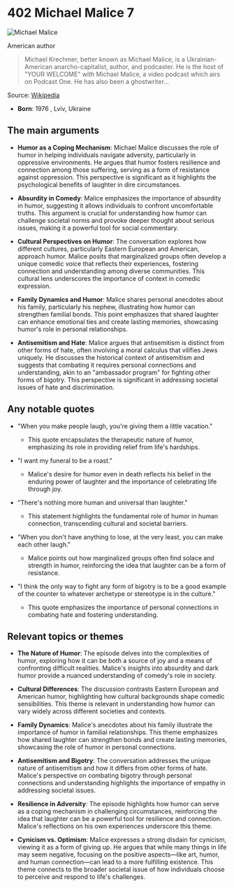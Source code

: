 # 402 Michael Malice 7


![Michael Malice](https://encrypted-tbn0.gstatic.com/images?q=tbn:ANd9GcTm_GZS11mkiMOvcjkO6bRyKPYwyBBiVWPfd8w2Mog&s=0)

American author

> Michael Krechmer, better known as Michael Malice, is a Ukrainian-American anarcho-capitalist, author, and podcaster. He is the host of "YOUR WELCOME" with Michael Malice, a video podcast which airs on Podcast One. He has also been a ghostwriter...

Source: [Wikipedia](https://en.wikipedia.org/wiki/Michael_Malice)

- **Born**: 1976 , Lviv, Ukraine


## The main arguments

- **Humor as a Coping Mechanism**: Michael Malice discusses the role of humor in helping individuals navigate adversity, particularly in oppressive environments. He argues that humor fosters resilience and connection among those suffering, serving as a form of resistance against oppression. This perspective is significant as it highlights the psychological benefits of laughter in dire circumstances.

- **Absurdity in Comedy**: Malice emphasizes the importance of absurdity in humor, suggesting it allows individuals to confront uncomfortable truths. This argument is crucial for understanding how humor can challenge societal norms and provoke deeper thought about serious issues, making it a powerful tool for social commentary.

- **Cultural Perspectives on Humor**: The conversation explores how different cultures, particularly Eastern European and American, approach humor. Malice posits that marginalized groups often develop a unique comedic voice that reflects their experiences, fostering connection and understanding among diverse communities. This cultural lens underscores the importance of context in comedic expression.

- **Family Dynamics and Humor**: Malice shares personal anecdotes about his family, particularly his nephew, illustrating how humor can strengthen familial bonds. This point emphasizes that shared laughter can enhance emotional ties and create lasting memories, showcasing humor's role in personal relationships.

- **Antisemitism and Hate**: Malice argues that antisemitism is distinct from other forms of hate, often involving a moral calculus that vilifies Jews uniquely. He discusses the historical context of antisemitism and suggests that combating it requires personal connections and understanding, akin to an "ambassador program" for fighting other forms of bigotry. This perspective is significant in addressing societal issues of hate and discrimination.

## Any notable quotes

- "When you make people laugh, you're giving them a little vacation."
  - This quote encapsulates the therapeutic nature of humor, emphasizing its role in providing relief from life's hardships.

- "I want my funeral to be a roast."
  - Malice's desire for humor even in death reflects his belief in the enduring power of laughter and the importance of celebrating life through joy.

- "There's nothing more human and universal than laughter."
  - This statement highlights the fundamental role of humor in human connection, transcending cultural and societal barriers.

- "When you don't have anything to lose, at the very least, you can make each other laugh."
  - Malice points out how marginalized groups often find solace and strength in humor, reinforcing the idea that laughter can be a form of resistance.

- "I think the only way to fight any form of bigotry is to be a good example of the counter to whatever archetype or stereotype is in the culture."
  - This quote emphasizes the importance of personal connections in combating hate and fostering understanding.

## Relevant topics or themes

- **The Nature of Humor**: The episode delves into the complexities of humor, exploring how it can be both a source of joy and a means of confronting difficult realities. Malice's insights into absurdity and dark humor provide a nuanced understanding of comedy's role in society.

- **Cultural Differences**: The discussion contrasts Eastern European and American humor, highlighting how cultural backgrounds shape comedic sensibilities. This theme is relevant in understanding how humor can vary widely across different societies and contexts.

- **Family Dynamics**: Malice's anecdotes about his family illustrate the importance of humor in familial relationships. This theme emphasizes how shared laughter can strengthen bonds and create lasting memories, showcasing the role of humor in personal connections.

- **Antisemitism and Bigotry**: The conversation addresses the unique nature of antisemitism and how it differs from other forms of hate. Malice's perspective on combating bigotry through personal connections and understanding highlights the importance of empathy in addressing societal issues.

- **Resilience in Adversity**: The episode highlights how humor can serve as a coping mechanism in challenging circumstances, reinforcing the idea that laughter can be a powerful tool for resilience and connection. Malice's reflections on his own experiences underscore this theme.

- **Cynicism vs. Optimism**: Malice expresses a strong disdain for cynicism, viewing it as a form of giving up. He argues that while many things in life may seem negative, focusing on the positive aspects—like art, humor, and human connection—can lead to a more fulfilling existence. This theme connects to the broader societal issue of how individuals choose to perceive and respond to life's challenges.
